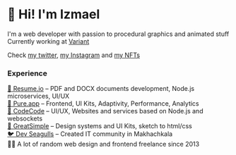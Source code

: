 # 👾 Hi! I'm Izmael
I'm a web developer with passion to procedural graphics and animated stuff<br>Currently working at [Variant](https://variant.net/)

Check [my twitter](https://twitter.com/izmaelmagomed), [my Instagram](https://www.instagram.com/izmaelmag/) and [my NFTs](https://objkt.com/profile/tz1bRR14Y2pUKi3bz3R1Xib7roAeNnPuD713/created)

### Experience
[📄 Resume.io](https://resume.io) – PDF and DOCX documents development, Node.js microservices, UI/UX<br>
[🍆 Pure.app](https://pure.app/) – Frontend, UI Kits, Adaptivity, Performance, Analytics<br>
[🎨 CodeCode](https://codecode.ru/) – UI/UX, Websites and services based on Node.js and websockets<br>
[💅 GreatSimple](https://greatsimple.io/) – Design systems and UI Kits, sketch to html/css<br>
[🐦 Dev Seagulls](https://www.instagram.com/dev_seagulls/) – Created IT community in Makhachkala<br>
👨‍💻 A lot of random web design and frontend freelance since 2013<br>
